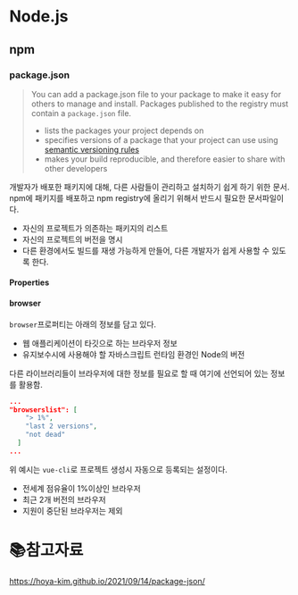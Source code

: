 # Node.js

## npm

### package.json

> You can add a package.json file to your package to make it easy for others to manage and install. Packages published to the registry must contain a `package.json` file.
>
> - lists the packages your project depends on
> - specifies versions of a package that your project can use using [semantic versioning rules](https://docs.npmjs.com/about-semantic-versioning)
> - makes your build reproducible, and therefore easier to share with other developers

개발자가 배포한 패키지에 대해, 다른 사람들이 관리하고 설치하기 쉽게 하기 위한 문서. npm에 패키지를 배포하고 npm registry에 올리기 위해서 반드시 필요한 문서파일이다.

- 자신의 프로젝트가 의존하는 패키지의 리스트
- 자신의 프로젝트의 버전을 명시
- 다른 환경에서도 빌드를 재생 가능하게 만들어, 다른 개발자가 쉽게 사용할 수 있도록 한다.

#### Properties

#### browser

`browser`프로퍼티는 아래의 정보를 담고 있다.

- 웹 애플리케이션이 타깃으로 하는 브라우저 정보
- 유지보수시에 사용해야 할 자바스크립트 런타임 환경인  Node의 버전

다른 라이브러리들이 브라우저에 대한 정보를 필요로 할 때 여기에 선언되어 있는 정보를 활용함.

```json
...
"browserslist": [
    "> 1%",
    "last 2 versions",
    "not dead"
  ]
...
```

위 예시는 `vue-cli`로 프로젝트 생성시 자동으로 등록되는 설정이다.

- 전세계 점유율이 1%이상인 브라우저
- 최근 2개 버전의 브라우저
- 지원이 중단된 브라우저는 제외

# :books:참고자료

https://hoya-kim.github.io/2021/09/14/package-json/